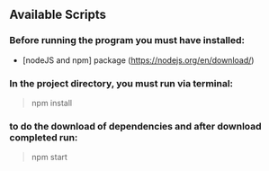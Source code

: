 ## Available Scripts

### Before running the program you must have installed:
- [nodeJS and npm] package (https://nodejs.org/en/download/)

### In the project directory, you must run via terminal:

> npm install

### to do the download of dependencies and after download completed run: 

> npm start
